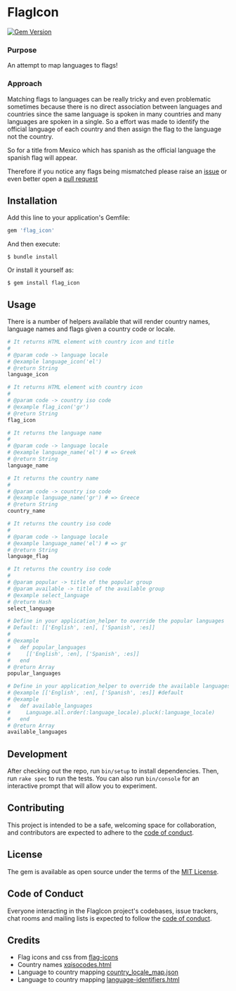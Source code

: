 # FlagIcon
[![Gem Version](https://badge.fury.io/rb/flag_icon.svg)](https://badge.fury.io/rb/flag_icon)

### Purpose
An attempt to map languages to flags!

### Approach
Matching flags to languages can be really tricky and even problematic sometimes because there is no direct association
between languages and countries since the same language is spoken in many countries and many languages are spoken in a single.
So a effort was made to identify the official language of each country and then assign the flag to the language not the country.

So for a title from Mexico which has spanish as the official language the spanish flag will appear.

Therefore if you notice any flags being mismatched please raise an [issue](https://github.com/alexwebgr/flag_icon/issues)
or even better open a [pull request](https://github.com/alexwebgr/flag_icon/pulls)


## Installation

Add this line to your application's Gemfile:

```ruby
gem 'flag_icon'
```

And then execute:

    $ bundle install

Or install it yourself as:

    $ gem install flag_icon

## Usage
There is a number of helpers available that will render country names, language names and flags given a country code or locale.

```ruby
# It returns HTML element with country icon and title
#
# @param code -> language locale
# @example language_icon('el')
# @return String
language_icon
```
```ruby
# It returns HTML element with country icon
#
# @param code -> country iso code
# @example flag_icon('gr')
# @return String
flag_icon
```
```ruby
# It returns the language name
#
# @param code -> language locale
# @example language_name('el') # => Greek
# @return String
language_name
```
```ruby
# It returns the country name
#
# @param code -> country iso code
# @example language_name('gr') # => Greece
# @return String
country_name
```
```ruby
# It returns the country iso code
#
# @param code -> language locale
# @example language_name('el') # => gr
# @return String
language_flag
```
```ruby
# It returns the country iso code
#
# @param popular -> title of the popular group
# @param available -> title of the available group
# @example select_language
# @return Hash
select_language
```
```ruby
# Define in your application_helper to override the popular languages
# Default: [['English', :en], ['Spanish', :es]]
#
# @example
#   def popular_languages
#     [['English', :en], ['Spanish', :es]]
#   end
# @return Array
popular_languages
```
```ruby
# Define in your application_helper to override the available languages
# @example [['English', :en], ['Spanish', :es]] #default
# @example
#   def available_languages
#     Language.all.order(:language_locale).pluck(:language_locale)
#   end
# @return Array
available_languages

```
## Development

After checking out the repo, run `bin/setup` to install dependencies. Then, run `rake spec` to run the tests. You can also run `bin/console` for an interactive prompt that will allow you to experiment.

## Contributing
This project is intended to be a safe, welcoming space for collaboration, and contributors are expected to adhere to the [code of conduct](https://github.com/alexwebgr/flag_icon/blob/master/CODE_OF_CONDUCT.md).

## License

The gem is available as open source under the terms of the [MIT License](https://opensource.org/licenses/MIT).

## Code of Conduct

Everyone interacting in the FlagIcon project's codebases, issue trackers, chat rooms and mailing lists is expected to follow the [code of conduct](https://github.com/alexwebgr/flag_icon/blob/master/CODE_OF_CONDUCT.md).

## Credits
* Flag icons and css from [flag-icons](https://github.com/lipis/flag-icons)
* Country names [xqisocodes.html](https://docs.oracle.com/cd/E13214_01/wli/docs92/xref/xqisocodes.html)
* Language to country mapping [country_locale_map.json](https://github.com/riboseinc/country_to_locales_mapping/blob/master/data/country_locale_map.json)
* Language to country mapping [language-identifiers.html](http://www.i18nguy.com/unicode/language-identifiers.html)

